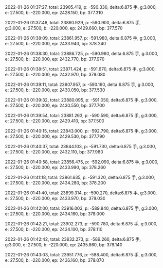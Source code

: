 2022-01-26 01:37:27, total: 23905.419, p: -590.330, delta:6.875 手, g:3.000, e: 27.500, b: -220.000, ep: 2428.150, bp: 377.310

2022-01-26 01:37:48, total: 23890.929, p: -590.900, delta:6.875 手, g:3.000, e: 27.500, b: -220.000, ep: 2429.660, bp: 377.570

2022-01-26 01:38:09, total: 23861.957, p: -591.980, delta:6.875 手, g:3.000, e: 27.500, b: -220.000, ep: 2433.940, bp: 378.240

2022-01-26 01:38:30, total: 23886.725, p: -590.990, delta:6.875 手, g:3.000, e: 27.500, b: -220.000, ep: 2432.770, bp: 377.970

2022-01-26 01:38:51, total: 23871.424, p: -591.670, delta:6.875 手, g:3.000, e: 27.500, b: -220.000, ep: 2432.970, bp: 378.080

2022-01-26 01:39:11, total: 23907.957, p: -590.190, delta:6.875 手, g:3.000, e: 27.500, b: -220.000, ep: 2430.050, bp: 377.530

2022-01-26 01:39:32, total: 23880.095, p: -591.050, delta:6.875 手, g:3.000, e: 27.500, b: -220.000, ep: 2430.550, bp: 377.700

2022-01-26 01:39:54, total: 23881.263, p: -590.590, delta:6.875 手, g:3.000, e: 27.500, b: -220.000, ep: 2429.410, bp: 377.500

2022-01-26 01:40:15, total: 23843.000, p: -592.790, delta:6.875 手, g:3.000, e: 27.500, b: -220.000, ep: 2429.530, bp: 377.790

2022-01-26 01:40:37, total: 23844.103, p: -591.730, delta:6.875 手, g:3.000, e: 27.500, b: -220.000, ep: 2432.110, bp: 377.980

2022-01-26 01:40:58, total: 23856.475, p: -592.090, delta:6.875 手, g:3.000, e: 27.500, b: -220.000, ep: 2433.990, bp: 378.260

2022-01-26 01:41:18, total: 23861.635, p: -591.320, delta:6.875 手, g:3.000, e: 27.500, b: -220.000, ep: 2434.280, bp: 378.200

2022-01-26 01:41:40, total: 23899.314, p: -590.270, delta:6.875 手, g:3.000, e: 27.500, b: -220.000, ep: 2433.970, bp: 378.030

2022-01-26 01:42:00, total: 23916.003, p: -589.840, delta:6.875 手, g:3.000, e: 27.500, b: -220.000, ep: 2434.160, bp: 378.000

2022-01-26 01:42:21, total: 23902.273, p: -590.780, delta:6.875 手, g:3.000, e: 27.500, b: -220.000, ep: 2434.100, bp: 378.110

2022-01-26 01:42:42, total: 23932.273, p: -589.260, delta:6.875 手, g:3.000, e: 27.500, b: -220.000, ep: 2435.860, bp: 378.140

2022-01-26 01:43:03, total: 23951.776, p: -588.400, delta:6.875 手, g:3.000, e: 27.500, b: -220.000, ep: 2436.160, bp: 378.070